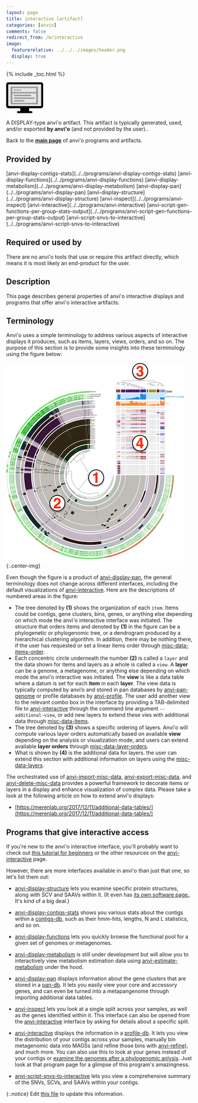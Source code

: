 ```yaml
---
layout: page
title: interactive [artifact]
categories: [anvio]
comments: false
redirect_from: /m/interactive
image:
  featurerelative: ../../../images/header.png
  display: true
---
```



{% include _toc.html %}


<img src="../../images/icons/DISPLAY.png" alt="DISPLAY" style="width:100px; border:none" />

A DISPLAY-type anvi'o artifact. This artifact is typically generated, used, and/or exported **by anvi'o** (and not provided by the user)..

Back to the **[main page](../../)** of anvi'o programs and artifacts.

## Provided by


<p style="text-align: left" markdown="1"><span class="artifact-p">[anvi-display-contigs-stats](../../programs/anvi-display-contigs-stats)</span> <span class="artifact-p">[anvi-display-functions](../../programs/anvi-display-functions)</span> <span class="artifact-p">[anvi-display-metabolism](../../programs/anvi-display-metabolism)</span> <span class="artifact-p">[anvi-display-pan](../../programs/anvi-display-pan)</span> <span class="artifact-p">[anvi-display-structure](../../programs/anvi-display-structure)</span> <span class="artifact-p">[anvi-inspect](../../programs/anvi-inspect)</span> <span class="artifact-p">[anvi-interactive](../../programs/anvi-interactive)</span> <span class="artifact-p">[anvi-script-gen-functions-per-group-stats-output](../../programs/anvi-script-gen-functions-per-group-stats-output)</span> <span class="artifact-p">[anvi-script-snvs-to-interactive](../../programs/anvi-script-snvs-to-interactive)</span></p>


## Required or used by


There are no anvi'o tools that use or require this artifact directly, which means it is most likely an end-product for the user.


## Description

This page describes general properties of anvi'o interactive displays and programs that offer anvi'o interactive artifacts.

## Terminology

Anvi'o uses a simple terminology to address various aspects of interactive displays it produces, such as items, layers, views, orders, and so on. The purpose of this section is to provide some insights into these terminology using the figure below:

![an anvi'o display](../../images/anvio_display_template.png){:.center-img}

Even though the figure is a product of <span class="artifact-n">[anvi-display-pan](/software/anvio/help/main/programs/anvi-display-pan)</span>, the general terminology does not change across different interfaces, including the default visualizations of <span class="artifact-n">[anvi-interactive](/software/anvio/help/main/programs/anvi-interactive)</span>. Here are the descriptions of numbered areas in the figure:

* The tree denoted by **(1)** shows the organization of each `item`. Items could be contigs, gene clusters, bins, genes, or anything else depending on which mode the anvi'o interactive interface was initiated. The structure that orders items and denoted by **(1)** in the figure can be a phylogenetic or phylogenomic tree, or a dendrogram produced by a hierarchical clustering algorithm. In addition, there may be nothing there, if the user has requested or set a linear items order through <span class="artifact-n">[misc-data-items-order](/software/anvio/help/main/artifacts/misc-data-items-order)</span>.
* Each concentric circle underneath the number **(2)** is called a `layer` and the data shown for items and layers as a whole is called a `view`. A **layer** can be a genome, a metagenome, or anything else depending on which mode the anvi'o interactive was initiated. The **view** is like a data table where a datum is set for each **item** in each **layer**. The view data is typically computed by anvi’o and stored in pan databases by <span class="artifact-n">[anvi-pan-genome](/software/anvio/help/main/programs/anvi-pan-genome)</span> or profile databases by <span class="artifact-n">[anvi-profile](/software/anvio/help/main/programs/anvi-profile)</span>. The user add another view to the relevant combo box in the interface by providing a TAB-delimited file to <span class="artifact-n">[anvi-interactive](/software/anvio/help/main/programs/anvi-interactive)</span> through the command line argument `--additional-view`, or add new layers to extend these vies with additional data through <span class="artifact-n">[misc-data-items](/software/anvio/help/main/artifacts/misc-data-items)</span>.
* The tree denoted by **(3)** shows a specific ordering of layers. Anvi'o will compute various layer orders automatically based on available **view** depending on the analysis or visualization mode, and users can extend available **layer orders** through <span class="artifact-n">[misc-data-layer-orders](/software/anvio/help/main/artifacts/misc-data-layer-orders)</span>.
* What is shown by **(4)** is the additional data for layers. the user can extend this section with additional information on layers using the <span class="artifact-n">[misc-data-layers](/software/anvio/help/main/artifacts/misc-data-layers)</span>.

The orchestrated use of <span class="artifact-n">[anvi-import-misc-data](/software/anvio/help/main/programs/anvi-import-misc-data)</span>, <span class="artifact-n">[anvi-export-misc-data](/software/anvio/help/main/programs/anvi-export-misc-data)</span>, and <span class="artifact-n">[anvi-delete-misc-data](/software/anvio/help/main/programs/anvi-delete-misc-data)</span> provides a powerful framework to decorate items or layers in a display and enhance visualization of complex data. Please take a look at the following article on how to extend anvi'o displays:

* [https://merenlab.org/2017/12/11/additional-data-tables/](https://merenlab.org/2017/12/11/additional-data-tables/)

## Programs that give interactive access

If you're new to the anvi'o interactive interface, you'll probably want to check out [this tutorial for beginners](http://merenlab.org/tutorials/interactive-interface/) or the other resources on the  <span class="artifact-n">[anvi-interactive](/software/anvio/help/main/programs/anvi-interactive)</span> page.

However, there are more interfaces available in anvi'o than just that one, so let's list them out:

- <span class="artifact-n">[anvi-display-structure](/software/anvio/help/main/programs/anvi-display-structure)</span> lets you examine specific protein structures, along with SCV and SAAVs within it. (It even has [its own software page.](http://merenlab.org/software/anvio-structure/). It's kind of a big deal.)

- <span class="artifact-n">[anvi-display-contigs-stats](/software/anvio/help/main/programs/anvi-display-contigs-stats)</span> shows you various stats about the contigs within a <span class="artifact-n">[contigs-db](/software/anvio/help/main/artifacts/contigs-db)</span>, such as their hmm-hits, lengths, N and L statistics, and so on.

- <span class="artifact-n">[anvi-display-functions](/software/anvio/help/main/programs/anvi-display-functions)</span> lets you quickly browse the functional pool for a given set of genomes or metagenomes.

- <span class="artifact-n">[anvi-display-metabolism](/software/anvio/help/main/programs/anvi-display-metabolism)</span> is still under development but will allow you to interactively view metabolism estimation data using <span class="artifact-n">[anvi-estimate-metabolism](/software/anvio/help/main/programs/anvi-estimate-metabolism)</span> under the hood.

- <span class="artifact-n">[anvi-display-pan](/software/anvio/help/main/programs/anvi-display-pan)</span> displays information about the gene clusters that are stored in a <span class="artifact-n">[pan-db](/software/anvio/help/main/artifacts/pan-db)</span>. It lets you easily view your core and accessory genes, and can even be turned into a metapangenome through importing additional data tables.

- <span class="artifact-n">[anvi-inspect](/software/anvio/help/main/programs/anvi-inspect)</span> lets you look at a single split across your samples, as well as the genes identified within it. This interface can also be opened from the <span class="artifact-n">[anvi-interactive](/software/anvio/help/main/programs/anvi-interactive)</span> interface by asking for details about a specific split.

- <span class="artifact-n">[anvi-interactive](/software/anvio/help/main/programs/anvi-interactive)</span> displays the information in a <span class="artifact-n">[profile-db](/software/anvio/help/main/artifacts/profile-db)</span>. It lets you view the distribution of your contigs across your samples, manually bin metagenomic data into MAGSs (and refine those bins with <span class="artifact-n">[anvi-refine](/software/anvio/help/main/programs/anvi-refine)</span>), and much more. You can also use this to look at your genes instead of your contigs or [examine the genomes after a phylogenomic anlysis](http://merenlab.org/2017/06/07/phylogenomics/). Just look at that program page for a glimpse of this program's amazingness.

- <span class="artifact-n">[anvi-script-snvs-to-interactive](/software/anvio/help/main/programs/anvi-script-snvs-to-interactive)</span> lets you view a comprehensive summary of the SNVs, SCVs, and SAAVs within your contigs.


{:.notice}
Edit [this file](https://github.com/merenlab/anvio/tree/master/anvio/docs/artifacts/interactive.md) to update this information.

